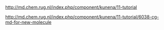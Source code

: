 



http://md.chem.rug.nl/index.php/component/kunena/11-tutorial

http://md.chem.rug.nl/index.php/component/kunena/11-tutorial/6038-cg-md-for-new-molecule
